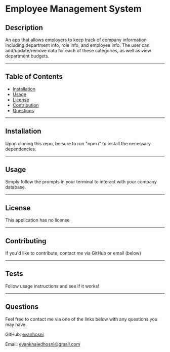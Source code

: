 # Employee Management System


## Description

An app that allows employers to keep track of company information including department info, role info, and employee info. The user can add/update/remove data for each of these categories, as well as view department budgets.

---

## Table of Contents
  * [Installation](#installation)
  * [Usage](#usage)
  * [License](#license)
  * [Contribution](#contribution)
  * [Questions](#questions)
    
---

## Installation

Upon cloning this repo, be sure to run "npm i" to install the necessary dependencies.

---

## Usage

Simply follow the prompts in your terminal to interact with your company database.
    
---

## License
        
This application has no license
    
---

## Contributing

If you'd like to contribute, contact me via GitHub or email (below)
        
---

## Tests

Follow usage instructions and see if it works!

---

## Questions
        
Feel free to contact me via one of the links below with any questions you may have.

GitHub: [evanhosni](https://github.com/evanhosni)

Email: [evankhaledhosni@gmail.com](mailto:evankhaledhosni@gmail.com)
